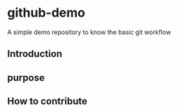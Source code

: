 # github-demo
A simple demo repository to know the basic git workflow
## Introduction
## purpose
## How to contribute

